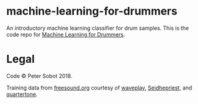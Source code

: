 # machine-learning-for-drummers
An introductory machine learning classifier for drum samples.
This is the code repo for [Machine Learning for Drummers](http://blog.petersobot.com/machine-learning-for-drummers).

# Legal

Code &copy; Peter Sobot 2018.

Training data from [freesound.org](https://freesound.org) courtesy of
[waveplay](https://freesound.org/people/waveplay/), [Seidhepriest](https://freesound.org/people/Seidhepriest/),
and [quartertone](https://freesound.org/people/quartertone).
